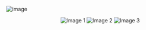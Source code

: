 
![image](https://github.com/yassine-bennkhay/restaurant-app-ui-design/assets/60018749/36642254-938a-40bf-8594-05ae5229069a)
<p align="center">
  <img src="https://github.com/yassine-bennkhay/restaurant-app-ui-design/assets/60018749/c02072d7-499d-4c3a-b341-09095b262901" alt="Image 1">
  <img src="https://github.com/yassine-bennkhay/restaurant-app-ui-design/assets/60018749/d01c3c24-3244-4a00-97d8-a3cb8b0fa6bf" alt="Image 2">
  <img src="https://github.com/yassine-bennkhay/restaurant-app-ui-design/assets/60018749/5b64883c-e038-4edb-89e4-a30e10a5e57b" alt="Image 3">
</p>
